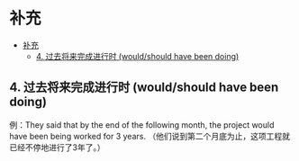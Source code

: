 # 补充

- [补充](#补充)
  - [4. 过去将来完成进行时 (would/should have been doing)](#4-过去将来完成进行时-wouldshould-have-been-doing)

## 4. 过去将来完成进行时 (would/should have been doing)

例：They said that by the end of the following month,
the project would have been being worked for 3 years.
（他们说到第二个月底为止，这项工程就已经不停地进行了3年了。）
